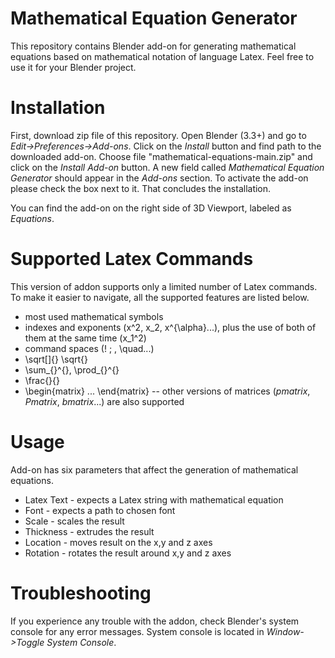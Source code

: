 # Mathematical Equation Generator
This repository contains Blender add-on for generating mathematical equations based on mathematical notation of language Latex. Feel free to use it for your Blender project.

# Installation
First, download zip file of this repository. Open Blender (3.3+) and go to _Edit->Preferences->Add-ons_. Click on the _Install_ button and find path to the downloaded add-on. Choose file "mathematical-equations-main.zip" and click on the _Install Add-on_ button. A new field called _Mathematical Equation Generator_ should appear in the _Add-ons_ section. To activate the add-on please check the box next to it. That concludes the installation.

You can find the add-on on the right side of 3D Viewport, labeled as _Equations_.

# Supported Latex Commands
This version of addon supports only a limited number of Latex commands. To make it easier to navigate, all the supported features are listed below.
- most used mathematical symbols
- indexes and exponents (x^2, x_2, x^{\alpha}...), plus the use of both of them at the same time (x_1^2)
- command spaces (\! \; \, \quad...)
- \sqrt[]{} \sqrt{}
- \sum_{}^{}, \prod_{}^{}
- \frac{}{}
- \begin{matrix} ... \end{matrix} -- other versions of matrices (_pmatrix_, _Pmatrix_, _bmatrix_...) are also supported

# Usage
Add-on has six parameters that affect the generation of mathematical equations.

- Latex Text - expects a Latex string with mathematical equation 
- Font - expects a path to chosen font
- Scale - scales the result
- Thickness - extrudes the result
- Location - moves result on the x,y and z axes
- Rotation - rotates the result around x,y and z axes

# Troubleshooting
If you experience any trouble with the addon, check Blender's system console for any error messages. System console is located in _Window->Toggle System Console_.
